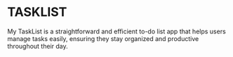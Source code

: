 # TASKLIST
My TaskList is a straightforward and efficient to-do list app that helps users manage tasks easily, ensuring they stay organized and productive throughout their day.
